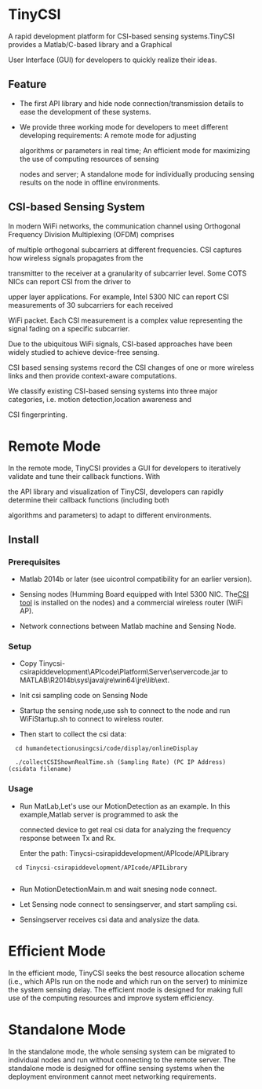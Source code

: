 # TinyCSI
A rapid development platform for CSI-based sensing systems.TinyCSI provides a Matlab/C-based library and a Graphical

User Interface (GUI) for developers to quickly realize their ideas.

## Feature

* The first API library and hide node connection/transmission details to ease the development of these systems.
 
* We provide three working mode for developers to meet different developing requirements: A remote mode for adjusting

  algorithms or parameters in real time; An efficient mode for maximizing the use of computing resources of sensing
  
  nodes and server; A standalone mode for individually producing sensing results on the node in offline environments.
  

## CSI-based Sensing System


In modern WiFi networks, the communication channel using Orthogonal Frequency Division Multiplexing (OFDM) comprises 

of multiple orthogonal subcarriers at different frequencies. CSI captures how wireless signals propagates from the

transmitter to the receiver at a granularity of subcarrier level. Some COTS NICs can report CSI from the driver to 

upper layer applications. For example, Intel 5300 NIC can report CSI measurements of 30 subcarriers for each received
 
WiFi packet. Each CSI measurement is a complex value representing the signal fading on a specific subcarrier.

Due to the ubiquitous WiFi signals, CSI-based approaches have been widely studied to achieve device-free sensing.

CSI based sensing systems record the CSI changes of one or more wireless links and then provide context-aware computations.

We classify existing CSI-based sensing systems into three major categories, i.e. motion detection,location awareness and 

CSI fingerprinting.


# Remote Mode
In the remote mode, TinyCSI provides a GUI for developers to iteratively validate and tune their callback functions. With

the API library and visualization of TinyCSI, developers can rapidly determine their callback functions (including both

algorithms and parameters) to adapt to different environments.


## Install

### Prerequisites

* Matlab 2014b or later (see uicontrol compatibility for an earlier version).

* Sensing nodes (Humming Board equipped with Intel 5300 NIC. The[CSI tool](http://dhalperi.github.io/linux-80211n-csitool/index.html) is installed on the nodes) and a commercial wireless router (WiFi AP). 

* Network connections between  Matlab machine and Sensing Node.

### Setup
* Copy Tinycsi-csirapiddevelopment\APIcode\Platform\Server\servercode.jar to MATLAB\R2014b\sys\java\jre\win64\jre\lib\ext.

* Init csi sampling code on Sensing Node 


* Startup the sensing node,use ssh to connect to the node and run WiFiStartup.sh to connect to wireless router.

* Then start to collect the csi data:
```
  cd humandetectionusingcsi/code/display/onlineDisplay
  
  ./collectCSIShownRealTime.sh (Sampling Rate) (PC IP Address) (csidata filename)
```
 


### Usage
* Run MatLab,Let's use our MotionDetection as an example. In this example,Matlab server is programmed to ask the 

  connected  device to get real csi data for analyzing the frequency response between Tx and Rx.
  
  Enter the path: Tinycsi-csirapiddevelopment/APIcode/APILibrary

```
  cd Tinycsi-csirapiddevelopment/APIcode/APILibrary
  
```

* Run MotionDetectionMain.m and wait snesing node connect.

* Let Sensing node connect to sensingserver, and start sampling csi.

* Sensingserver receives csi data and analysize the data.


# Efficient Mode
In the efficient mode, TinyCSI seeks the best resource allocation scheme (i.e., which APIs run on the node and which run on the server) to minimize the system sensing delay. The efficient mode is designed for making full use of the computing resources and improve system efficiency.

# Standalone Mode
In the standalone mode, the whole sensing system can be migrated to individual nodes and run without connecting to the remote server. The standalone mode is designed for offline sensing systems when the deployment environment cannot meet networking requirements.
